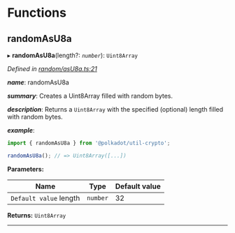 

# Functions

<a id="randomasu8a"></a>

##  randomAsU8a

▸ **randomAsU8a**(length?: *`number`*): `Uint8Array`

*Defined in [random/asU8a.ts:21](https://github.com/polkadot-js/common/blob/1196bb5/packages/util-crypto/src/random/asU8a.ts#L21)*

*__name__*: randomAsU8a

*__summary__*: Creates a Uint8Array filled with random bytes.

*__description__*: Returns a `Uint8Array` with the specified (optional) length filled with random bytes.

*__example__*:   

```javascript
import { randomAsU8a } from '@polkadot/util-crypto';

randomAsU8a(); // => Uint8Array([...])
```

**Parameters:**

| Name | Type | Default value |
| ------ | ------ | ------ |
| `Default value` length | `number` | 32 |

**Returns:** `Uint8Array`

___

